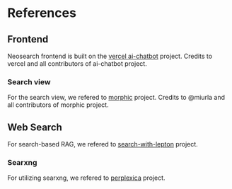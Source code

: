 # References

## Frontend

Neosearch frontend is built on the [vercel ai-chatbot](https://github.com/vercel/ai-chatbot) project.
Credits to vercel and all contributors of ai-chatbot project.

### Search view

For the search view, we refered to [morphic](https://github.com/miurla/morphic) project.
Credits to @miurla and all contributors of morphic project.

## Web Search

For search-based RAG, we refered to [search-with-lepton](https://github.com/leptonai/search_with_lepton) project.

### Searxng

For utilizing searxng, we refered to [perplexica](https://github.com/ItzCrazyKns/Perplexica) project.

